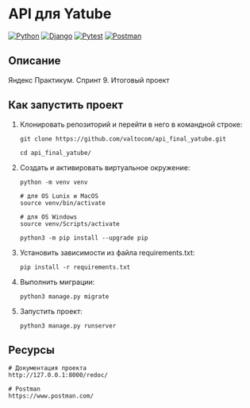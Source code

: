 # API для Yatube

[![Python](https://img.shields.io/badge/-Python-464641?style=flat-square&logo=Python)](https://www.python.org/)
[![Django](https://img.shields.io/badge/Django-464646?style=flat-square&logo=django)](https://www.djangoproject.com/)
[![Pytest](https://img.shields.io/badge/Pytest-464646?style=flat-square&logo=pytest)](https://docs.pytest.org/en/6.2.x/)
[![Postman](https://img.shields.io/badge/Postman-464646?style=flat-square&logo=postman)](https://www.postman.com/)

## Описание

Яндекс Практикум. Спринт 9. Итоговый проект

## Как запустить проект

1. Клонировать репозиторий и перейти в него в командной строке:

   ```
   git clone https://github.com/valtocom/api_final_yatube.git
   ```

   ```
   cd api_final_yatube/
   ```

2. Cоздать и активировать виртуальное окружение:

   ```
   python -m venv venv
   ```

   ```
   # для OS Lunix и MacOS
   source venv/bin/activate

   # для OS Windows
   source venv/Scripts/activate
   ```

   ```
   python3 -m pip install --upgrade pip
   ```

3. Установить зависимости из файла requirements.txt:

   ```
   pip install -r requirements.txt
   ```

4. Выполнить миграции:

   ```
   python3 manage.py migrate
   ```

5. Запустить проект:

   ```
   python3 manage.py runserver
   ```

## Ресурсы

```
# Документация проекта
http://127.0.0.1:8000/redoc/
```

```
# Postman
https://www.postman.com/
```
